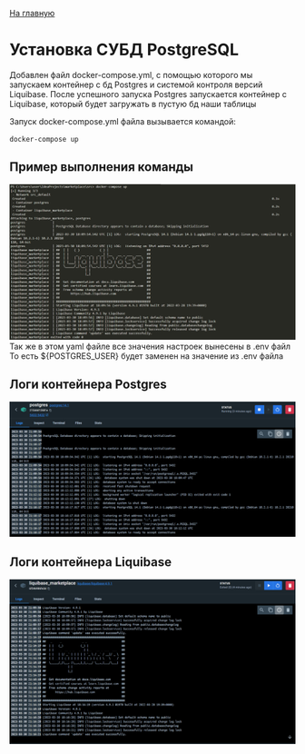 [На главную](../../README.MD)

# Установка СУБД PostgreSQL
Добавлен файл docker-compose.yml, с помощью которого мы запускаем контейнер с бд Postgres и системой контроля версий Liquibase.
После успешного запуска Postgres запускается контейнер с Liquibase, который будет загружать в пустую бд наши таблицы

Запуск docker-compose.yml файла вызывается командой:
```
docker-compose up
```
## Пример выполнения команды
![](../../src/main/resources/images/docker_compose/docker_compose_up.png)
Так же в этом yaml файле все значения настроек вынесены в .env файл
То есть ${POSTGRES_USER} будет заменен на значение из .env файла

## Логи контейнера Postgres
![](../../src/main/resources/images/docker_compose/postgres_container_log.png)

## Логи контейнера Liquibase
![](../../src/main/resources/images/docker_compose/liquibase_container_log.png)
